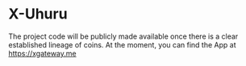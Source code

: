 # X-Uhuru
The project code will be publicly made available once there is a clear established lineage of coins. At the moment, you can find the App at https://xgateway.me

